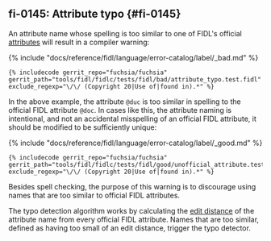 ## fi-0145: Attribute typo {#fi-0145}

An attribute name whose spelling is too similar to one of FIDL's official
[attributes][docs-fidl-attributes] will result in a compiler warning:

{% include "docs/reference/fidl/language/error-catalog/label/_bad.md" %}

```fidl
{% includecode gerrit_repo="fuchsia/fuchsia" gerrit_path="tools/fidl/fidlc/tests/fidl/bad/attribute_typo.test.fidl" exclude_regexp="\/\/ (Copyright 20|Use of|found in).*" %}
```

In the above example, the attribute `@duc` is too similar in spelling to the
official FIDL attribute `@doc`. In cases like this, the attribute naming is
intentional, and not an accidental misspelling of an official FIDL attribute, it
should be modified to be sufficiently unique:

{% include "docs/reference/fidl/language/error-catalog/label/_good.md" %}

```fidl
{% includecode gerrit_repo="fuchsia/fuchsia" gerrit_path="tools/fidl/fidlc/tests/fidl/good/unofficial_attribute.test.fidl" exclude_regexp="\/\/ (Copyright 20|Use of|found in).*" %}
```

Besides spell checking, the purpose of this warning is to discourage using
names that are too similar to official FIDL attributes.

The typo detection algorithm works by calculating the [edit
distance][wiki-edit-distance] of the attribute name from every official FIDL
attribute. Names that are too similar, defined as having too small of an edit
distance, trigger the typo detector.

[docs-fidl-attributes]: /docs/reference/fidl/language/attributes.md
[wiki-edit-distance]: https://en.wikipedia.org/wiki/Edit_distance
